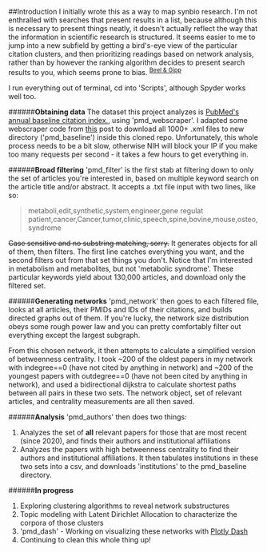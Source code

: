 ##Introduction
I initially wrote this as a way to map synbio research. I'm not enthralled with searches that present results in a list, because although this is necessary to present things neatly, it doesn't actually reflect the way that the information in scientific research is structured. It seems easier to me to jump into a new subfield by getting a bird's-eye view of the particular citation clusters, and then prioritizing readings based on network analysis, rather than by however the ranking algorithm decides to present search results to you, which seems prone to bias. <sup>[Beel & Gipp](doi.org/10.1109/RCIS.2009.5089308)</sup>  

I run everything out of terminal, cd into 'Scripts', although Spyder works well too.

######**Obtaining data**
The dataset this project analyzes is [PubMed's annual baseline citation index.](https://www.nlm.nih.gov/databases/download/pubmed_medline.html), using 'pmd_webscraper'. I adapted some webscraper code from [this](https://towardsdatascience.com/how-to-web-scrape-with-python-in-4-minutes-bc49186a8460) post to download all 1000+ .xml files to new directory ('pmd_baseline') inside this cloned repo. Unfortunately, this whole process needs to be a bit slow, otherwise NIH will block your IP if you make too many requests per second - it takes a few hours to get everything in.

######**Broad filtering**
'pmd_filter' is the first stab at filtering down to only the set of articles you're interested in, based on multiple keyword search on the article title and/or abstract. It accepts a .txt file input with two lines, like so:

>metaboli,edit,synthetic,system,engineer,gene regulat
>patient,cancer,Cancer,tumor,clinic,speech,spine,bovine,mouse,osteo,syndrome

~~Case sensitive and no substring matching, sorry.~~ It generates objects for all of them, then filters. The first line catches everything you want, and the second filters out from that set things you don't.  Notice that I'm interested in metabolism and metabolites, but not 'metabolic syndrome'. These particular keywords yield about 130,000 articles, and download only the filtered set.

######**Generating networks**
'pmd_network' then goes to each filtered file, looks at all articles, their PMIDs and IDs of their citations, and builds directed graphs out of them. If you're lucky, the network size distribution obeys some rough power law and you can pretty comfortably filter out everything except the largest subgraph. 

From this chosen network, it then attempts to calculate a simplified version of betweenness centrality. I took ~200 of the oldest papers in my network with indegree==0 (have not cited by anything in network) and ~200 of the youngest papers with outdegree==0 (have not been cited by anything in network), and used a bidirectional dijkstra to calculate shortest paths between all pairs in these two sets. The network object, set of relevant articles, and centrality measurements are all then saved.

######**Analysis**
'pmd_authors' then does two things:
1. Analyzes the set of **all** relevant papers for those that are most recent (since 2020), and finds their authors and institutional affiliations
2. Analyzes the papers with high betweenness centrality to find their authors and institutional affiliations. 
It then tabulates institutions in these two sets into a csv, and downloads 'institutions' to the pmd_baseline directory.


######**In progress**  
1. Exploring clustering algorithms to reveal network substructures
2. Topic modeling with Latent Dirichlet Allocation to characterize the corpora of those clusters
3. 'pmd_dash' - Working on visualizing these networks with [Plotly Dash](https://plotly.com/dash/)
4. Continuing to clean this whole thing up!

